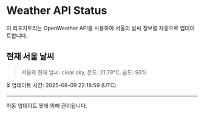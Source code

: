 
# Weather API Status

이 리포지토리는 OpenWeather API를 사용하여 서울의 날씨 정보를 자동으로 업데이트합니다.

## 현재 서울 날씨
> 서울의 현재 날씨: clear sky, 온도: 21.79°C, 습도: 93%

⏳ 업데이트 시간: 2025-08-09 22:18:59 (UTC)

---
자동 업데이트 봇에 의해 관리됩니다.
